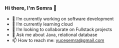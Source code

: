 ### Hi there, I'm Semra 👋

<!--
**semrayuce/semrayuce** is a ✨ _special_ ✨ repository because its `README.md` (this file) appears on your GitHub profile.

Here are some ideas to get you started:

- 🔭 I’m currently working on ...
- 🌱 I’m currently learning ...
- 👯 I’m looking to collaborate on ...
- 🤔 I’m looking for help with ...
- 💬 Ask me about ...
- 📫 How to reach me: ...
- 😄 Pronouns: ...
- ⚡ Fun fact: ...
-->

- 🔭 I’m currently working on software development
- 🌱 I’m currently learning cloud
- 👯 I’m looking to collaborate on Fullstack projects
- 💬 Ask me about Java, relational database
- 📫 How to reach me: yucesemra@gmail.com
